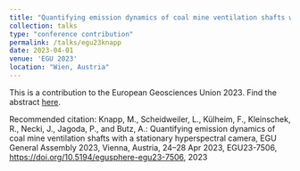 ```yaml
---
title: "Quantifying emission dynamics of coal mine ventilation shafts with a stationary hyperspectral camera"
collection: talks
type: "conference contribution"
permalink: /talks/egu23knapp
date: 2023-04-01
venue: 'EGU 2023'
location: "Wien, Austria"
---
```

This is a contribution to the European Geosciences Union 2023. Find the abstract [here](https://doi.org/10.5194/egusphere-egu23-7506).

Recommended citation: Knapp, M., Scheidweiler, L., Külheim, F., Kleinschek, R., Necki, J., Jagoda, P., and Butz, A.: Quantifying emission dynamics of coal mine ventilation shafts with a stationary hyperspectral camera, EGU General Assembly 2023, Vienna, Austria, 24–28 Apr 2023, EGU23-7506, https://doi.org/10.5194/egusphere-egu23-7506, 2023